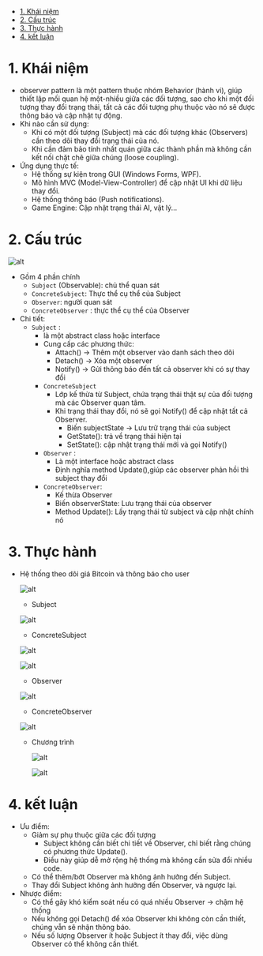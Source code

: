 - [1. Khái niệm](#1-khái-niệm)
- [2. Cấu trúc](#2-cấu-trúc)
- [3. Thực hành](#3-thực-hành)
- [4. kết luận](#4-kết-luận)

# 1. Khái niệm

- observer pattern là một pattern thuộc nhóm Behavior (hành vi), giúp thiết lập mối quan hệ một-nhiều giữa các đối tượng, sao cho khi một đối tượng thay đổi trạng thái, tất cả các đối tượng phụ thuộc vào nó sẽ được thông báo và cập nhật tự động.
- Khi nào cần sử dụng:
  - Khi có một đối tượng (Subject) mà các đối tượng khác (Observers) cần theo dõi thay đổi trạng thái của nó.
  - Khi cần đảm bảo tính nhất quán giữa các thành phần mà không cần kết nối chặt chẽ giữa chúng (loose coupling).
- Ứng dụng thực tế:
  - Hệ thống sự kiện trong GUI (Windows Forms, WPF).
  - Mô hình MVC (Model-View-Controller) để cập nhật UI khi dữ liệu thay đổi.
  - Hệ thống thông báo (Push notifications).
  - Game Engine: Cập nhật trạng thái AI, vật lý...

# 2. Cấu trúc

![alt](/design-pattern/img/Gl8L2yjbIAAGx3r.png)

- Gồm 4 phần chính
  - `Subject` (Observable): chủ thể quan sát
  - `ConcreteSubject`: Thực thể cụ thể của Subject
  - `Observer`: người quan sát
  - `ConcreteObserver` : thực thể cụ thể của Observer
- Chi tiết:
  - `Subject` :
    - là một abstract class hoặc interface
    - Cung cấp các phương thức:
      - Attach() -> Thêm một observer vào danh sách theo dõi
      - Detach() -> Xóa một observer
      - Notify() -> Gửi thông báo đến tất cả observer khi có sự thay đổi
    - `ConcreteSubject`
      - Lớp kế thừa từ Subject, chứa trạng thái thật sự của đối tượng mà các Observer quan tâm.
      - Khi trạng thái thay đổi, nó sẽ gọi Notify() để cập nhật tất cả Observer.
        - Biến subjectState -> Lưu trữ trạng thái của subject
        - GetState(): trả về trạng thái hiện tại
        - SetState(): cập nhật trạng thái mới và gọi Notify()
    - `Observer` :
      - Là một interface hoặc abstract class
      - Định nghĩa method Update(),giúp các observer phản hồi thì subject thay đổi
    - `ConcreteObserver`:
      - Kế thừa Observer
      - Biến observerState: Lưu trạng thái của observer
      - Method Update(): Lấy trạng thái từ subject và cập nhật chính nó

# 3. Thực hành

- Hệ thống theo dõi giá Bitcoin và thông báo cho user

  ![alt](img/2025-03-16_233028.png)

  - Subject

  ![alt](img/2025-03-16_233048.png)

  - ConcreteSubject

  ![alt](img/2025-03-16_233114.png)

  ![alt](img/2025-03-16_233123.png)

  - Observer

  ![alt](img/2025-03-16_233131.png)

  - ConcreteObserver

  ![alt](img/2025-03-16_233143.png)

  - Chương trình

    ![alt](img/2025-03-16_233153.png)

    ![alt](img/2025-03-16_233210.png)

# 4. kết luận

- Ưu điểm:
  - Giảm sự phụ thuộc giữa các đối tượng
    - Subject không cần biết chi tiết về Observer, chỉ biết rằng chúng có phương thức Update().
    - Điều này giúp dễ mở rộng hệ thống mà không cần sửa đổi nhiều code.
  - Có thể thêm/bớt Observer mà không ảnh hưởng đến Subject.
  - Thay đổi Subject không ảnh hưởng đến Observer, và ngược lại.
- Nhược điểm:
  - Có thể gây khó kiểm soát nếu có quá nhiều Observer -> chậm hệ thống
  - Nếu không gọi Detach() để xóa Observer khi không còn cần thiết, chúng vẫn sẽ nhận thông báo.
  - Nếu số lượng Observer ít hoặc Subject ít thay đổi, việc dùng Observer có thể không cần thiết.
